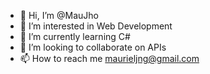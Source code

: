 - 👋 Hi, I’m @MauJho
- 👀 I’m interested in Web Development
- 🌱 I’m currently learning C#
- 💞️ I’m looking to collaborate on APIs
- 📫 How to reach me maurieljng@gmail.com

<!---
MauJho/MauJho is a ✨ special ✨ repository because its `README.md` (this file) appears on your GitHub profile.
You can click the Preview link to take a look at your changes.
--->
